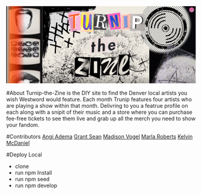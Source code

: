 <img src= ./client\public\images\turnipTheZineReadMeHeader.png>

#About
Turnip-the-Zine is the DIY site to find the Denver local artists you wish Westword would feature. Each month Trunip features four artists who are playing a show within that month. Delivring to you a featrue profile on each along with a snipit of their music and a store where you can purchase fee-free tickets to see them live and grab up all the merch you need to show your fandom.

#Contributors
<a href ="https://github.com/Angi-Adema">Angi Adema</a>
<a href ="https://github.com/seanmgrant">Grant Sean</a>
<a href ="https://github.com/madisenvo">Madison Vogel</a>
<a href ="https://github.com/MMockus15">Marla Roberts</a>
<a href ="https://github.com/kelvinsinferno">Kelvin McDaniel</a>

#Deploy Local
* clone
* run npm Install
* run npm seed
* run npm develop
